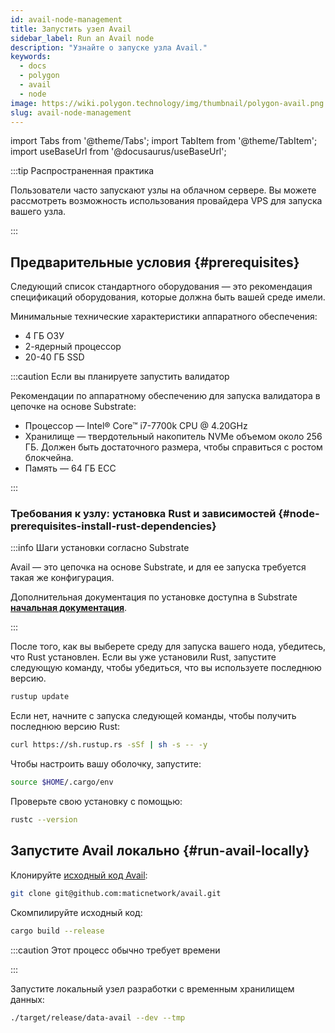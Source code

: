 ```yaml
---
id: avail-node-management
title: Запустить узел Avail
sidebar_label: Run an Avail node
description: "Узнайте о запуске узла Avail."
keywords:
  - docs
  - polygon
  - avail
  - node
image: https://wiki.polygon.technology/img/thumbnail/polygon-avail.png
slug: avail-node-management
---
```

import Tabs from '@theme/Tabs';
import TabItem from '@theme/TabItem';
import useBaseUrl from '@docusaurus/useBaseUrl';

:::tip Распространенная практика

Пользователи часто запускают узлы на облачном сервере. Вы можете рассмотреть возможность использования провайдера VPS для запуска вашего узла.

:::

## Предварительные условия {#prerequisites}

Следующий список стандартного оборудования — это рекомендация спецификаций оборудования, которые должна быть вашей среде имели.

Минимальные технические характеристики аппаратного обеспечения:

* 4 ГБ ОЗУ
* 2-ядерный процессор
* 20-40 ГБ SSD

:::caution Если вы планируете запустить валидатор

Рекомендации по аппаратному обеспечению для запуска валидатора в цепочке на основе Substrate:

* Процессор — Intel® Core™ i7-7700k CPU @ 4.20GHz
* Хранилище — твердотельный накопитель NVMe объемом около 256 ГБ. Должен быть достаточного размера, чтобы справиться с
ростом блокчейна.
* Память — 64 ГБ ECC

:::

### Требования к узлу: установка Rust и зависимостей {#node-prerequisites-install-rust-dependencies}

:::info Шаги установки согласно Substrate

Avail — это цепочка на основе Substrate, и для ее запуска требуется такая же конфигурация.

Дополнительная документация по установке доступна в Substrate
**[начальная документация](https://docs.substrate.io/v3/getting-started/installation/)**.

:::

После того, как вы выберете среду для запуска вашего нода, убедитесь, что Rust установлен.
Если вы уже установили Rust, запустите следующую команду, чтобы убедиться, что вы используете последнюю версию.

```sh
rustup update
```

Если нет, начните с запуска следующей команды, чтобы получить последнюю версию Rust:

```sh
curl https://sh.rustup.rs -sSf | sh -s -- -y
```

Чтобы настроить вашу оболочку, запустите:

```sh
source $HOME/.cargo/env
```

Проверьте свою установку с помощью:

```sh
rustc --version
```

## Запустите Avail локально {#run-avail-locally}

Клонируйте [исходный код Avail](https://github.com/maticnetwork/avail):

```sh
git clone git@github.com:maticnetwork/avail.git
```

Скомпилируйте исходный код:

```sh
cargo build --release
```

:::caution Этот процесс обычно требует времени

:::

Запустите локальный узел разработки с временным хранилищем данных:

```sh
./target/release/data-avail --dev --tmp
```

